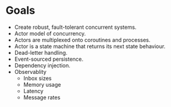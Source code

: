 # Goals

* Create robust, fault-tolerant concurrent systems.
* Actor model of concurrency.
* Actors are multiplexed onto coroutines and processes.
* Actor is a state machine that returns its next state behaviour.
* Dead-letter handling.
* Event-sourced persistence.
* Dependency injection.
* Observablity
    * Inbox sizes
    * Memory usage
    * Latency
    * Message rates

